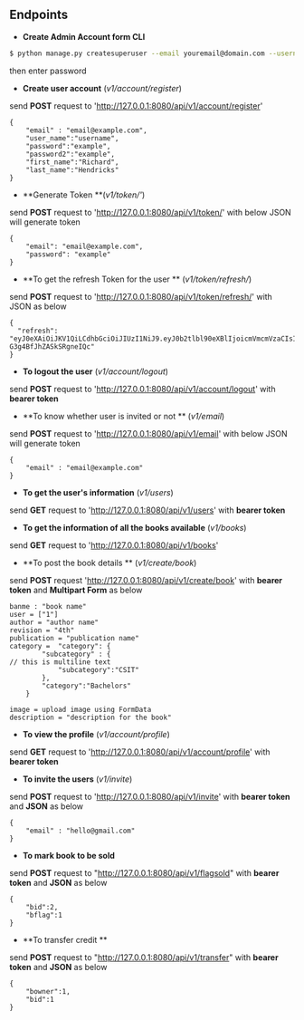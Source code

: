 ## Endpoints

* **Create Admin Account form CLI**

```bash
$ python manage.py createsuperuser --email youremail@domain.com --username your_username
```

then enter password



* **Create user account** (*v1/account/register*)

send **POST** request to 'http://127.0.0.1:8080/api/v1/account/register'

```
{
	"email" : "email@example.com",
	"user_name":"username",
	"password":"example",
	"password2":"example",
	"first_name":"Richard",
	"last_name":"Hendricks"
}
```

* **Generate Token **(*v1/token/'*)

send **POST** request to 'http://127.0.0.1:8080/api/v1/token/' with below JSON will generate token

```
{
	"email": "email@example.com",
	"password": "example"
}
```



* **To get the refresh Token for the user ** (*v1/token/refresh/*)

send **POST** request to 'http://127.0.0.1:8080/api/v1/token/refresh/' with JSON as below

```
{
  "refresh": "eyJ0eXAiOiJKV1QiLCdhbGciOiJIUzI1NiJ9.eyJ0b2tlbl90eXBlIjoicmVmcmVzaCIsImV4cCI6MTY1MzY0NzM4NiwiaWF0IjoxNjUxMDU1Mzg2LCJqdGkiOiI0ZDIxYjEzNGNlYTk0ZDlfYmI5ZTIyMDk1NjQ0ZDJiYSIsInVzZXJfaWQiOjJ9.wnWxjWBUq4uauFNvxkTkAq-G3g4BfJhZASkSRgneIQc"
}
```



* **To logout the user** (*v1/account/logout*)

send **POST** request to 'http://127.0.0.1:8080/api/v1/account/logout' with **bearer token**




* **To know whether user is invited or not ** (*v1/email*)

send **POST** request to 'http://127.0.0.1:8080/api/v1/email' with below JSON will generate token

```
{
  	"email" : "email@example.com"
}
```


* **To get the user's information** (*v1/users*)

send **GET** request to 'http://127.0.0.1:8080/api/v1/users'  with **bearer token**



* **To get the information of all the books available** (*v1/books*)

send **GET** request to 'http://127.0.0.1:8080/api/v1/books'  



* **To post the book details ** (*v1/create/book*)

send **POST** request 'http://127.0.0.1:8080/api/v1/create/book' with **bearer token** and **Multipart Form** as below

```
banme : "book name"
user = ["1"]
author = "author name"
revision = "4th"
publication = "publication name"
category = 	"category": {
		"subcategory" : {												// this is multiline text
			"subcategory":"CSIT"
		},
		"category":"Bachelors"
	}
	
image = upload image using FormData
description = "description for the book"

```



* **To view the profile** (*v1/account/profile*)

send **GET** request to 'http://127.0.0.1:8080/api/v1/account/profile' with **bearer token**



* **To invite the users** (*v1/invite*)

send **POST** request to 'http://127.0.0.1:8080/api/v1/invite' with **bearer token** and **JSON** as below

```
{
	"email" : "hello@gmail.com"
}
```



* **To mark book to be sold**

send **POST** request to "http://127.0.0.1:8080/api/v1/flagsold" with **bearer token** and **JSON** as below

```
{
	"bid":2,
	"bflag":1
}
```



* **To  transfer credit **

send **POST** request to "http://127.0.0.1:8080/api/v1/transfer" with **bearer token** and **JSON** as below

```
{
	"bowner":1,
	"bid":1
}
```










